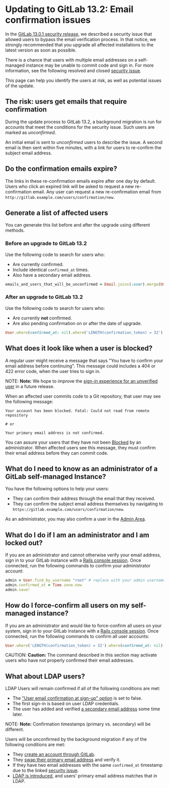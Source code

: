 # Updating to GitLab 13.2: Email confirmation issues

In the [GitLab 13.0.1 security release](https://about.gitlab.com/releases/2020/05/27/security-release-13-0-1-released/),
we described a security issue that allowed users to bypass the email verification process.
In that notice, we strongly recommended that you upgrade all affected installations to the
latest version as soon as possible.

There is a chance that users with multiple email addresses on a self-managed instance may
be unable to commit code and sign in. For more information, see the following resolved and closed
[security issue](https://gitlab.com/gitlab-org/gitlab/-/issues/121664).

This page can help you identify the users at risk, as well as potential issues of the update.

## The risk: users get emails that require confirmation

During the update process to GitLab 13.2, a background migration is run for accounts that meet the
conditions for the security issue. Such users are marked as _unconfirmed_.

An initial email is sent to _unconfirmed_ users to describe the issue. A second email is then
sent within five minutes, with a link for users to re-confirm the subject email address.

## Do the confirmation emails expire?

The links in these re-confirmation emails expire after one day by default. Users who click an expired link will be asked to request a new re-confirmation email. Any user can request a new re-confirmation email from `http://gitlab.example.com/users/confirmation/new`.

## Generate a list of affected users

You can generate this list before and after the upgrade using different methods.

### Before an upgrade to GitLab 13.2

Use the following code to search for users who:

- Are currently confirmed.
- Include identical `confirmed_at` times.
- Also have a secondary email address.

```ruby
emails_and_users_that_will_be_unconfirmed = Email.joins(:user).merge(User.active).where('emails.confirmed_at IS NOT NULL').where('emails.confirmed_at = users.confirmed_at').where('emails.email <> users.email')
```

### After an upgrade to GitLab 13.2

Use the following code to search for users who:

- Are currently **not** confirmed.
- Are also pending confirmation on or after the date of upgrade.

```ruby
User.where(confirmed_at: nil).where('LENGTH(confirmation_token) = 32')
```

## What does it look like when a user is blocked?

A regular user might receive a message that says "You have to confirm your email address before continuing". This message could includes a 404 or 422 error code, when the user tries to sign in.

NOTE: **Note:**
We hope to improve the [sign-in experience for an unverified user](https://gitlab.com/gitlab-org/gitlab/-/issues/29279) in a future release.

When an affected user commits code to a Git repository, that user may see the following message:

```shell
Your account has been blocked. Fatal: Could not read from remote repository

# or

Your primary email address is not confirmed.
```

You can assure your users that they have not been [Blocked](admin_area/blocking_unblocking_users.md) by an administrator.
When affected users see this message, they must confirm their email address before they can commit code.

## What do I need to know as an administrator of a GitLab self-managed Instance?

You have the following options to help your users:

- They can confirm their address through the email that they received.
- They can confirm the subject email address themselves by navigating to `https://gitlab.example.com/users/confirmation/new`.

As an administrator, you may also confirm a user in the [Admin Area](admin_area/#administering-users).

## What do I do if I am an administrator and I am locked out?

If you are an administrator and cannot otherwise verify your email address, sign in to your GitLab
instance with a [Rails console session](../administration/operations/rails_console.md#starting-a-rails-console-session).
Once connected, run the following commands to confirm your administrator account:

```ruby
admin = User.find_by_username "root" # replace with your admin username
admin.confirmed_at = Time.zone.now
admin.save!
```

## How do I force-confirm all users on my self-managed instance?

If you are an administrator and would like to force-confirm all users on your system, sign in to your GitLab
instance with a [Rails console session](../administration/operations/rails_console.md#starting-a-rails-console-session).
Once connected, run the following commands to confirm all user accounts:

```ruby
User.where('LENGTH(confirmation_token) = 32').where(confirmed_at: nil).find_each { |u| u.confirmed_at = Time.now; u.save }
```

CAUTION: **Caution:**
The command described in this section may activate users who have not properly confirmed their email addresses.

## What about LDAP users?

LDAP Users will remain confirmed if all of the following conditions are met:

- The ["User email confirmation at sign-up" option](../security/user_email_confirmation.md) is set to false.
- The first sign-in is based on user LDAP credentials.
- The user has added and verified [a secondary email address](profile/index.md#profile-settings) some time later.

NOTE: **Note:**
Confirmation timestamps (primary vs. secondary) will be different.

Users will be unconfirmed by the background migration if any of the following conditions are met:

- They [create an account through GitLab](profile/account/create_accounts.md).
- They [swap their primary email address](profile/index.md#profile-settings) and verify it.
- If they have two email addresses with the same `confirmed_at` timestamp due to the linked [security issue](https://gitlab.com/gitlab-org/gitlab/-/issues/121664).
- [LDAP is introduced](../administration/auth/ldap/index.md), and users' primary email address matches that in LDAP.
